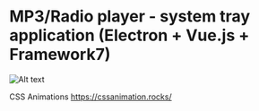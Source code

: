 # MP3/Radio player - system tray application (Electron + Vue.js + Framework7)

![Alt text](https://github.com/vlewin/electron-tray-player/blob/master/images/Screenshot.png?raw=true "Optional Title")

CSS Animations
https://cssanimation.rocks/
